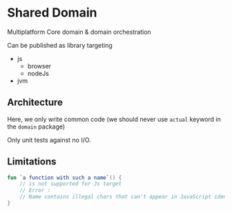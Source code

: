 # Shared Domain

Multiplatform Core domain & domain orchestration

Can be published as library targeting

- js
    - browser
    - nodeJs
- jvm

## Architecture

Here, we only write common code (we should never use `actual` keyword in the `domain` package)

Only unit tests against no I/O.

## Limitations

```kotlin
fun `a function with such a name`() {
    // is not supported for Js target
    // Error :
    // Name contains illegal chars that can't appear in JavaScript identifier
}
```